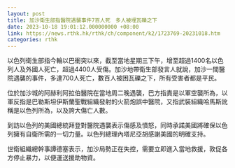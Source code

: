 ```yaml
---
layout: post
title: 加沙衛生部指醫院遇襲事件7百人死　多人被埋瓦礫之下
date: 2023-10-18 19:01:12.000000000 +08:00
link: https://news.rthk.hk/rthk/ch/component/k2/1723769-20231018.htm
categories: rthk
---
```


以色列衛生部指今輪以巴衝突以來，截至當地星期三下午，增至超過1400名以色列人及外國人死亡，超過4400人受傷。加沙地帶衛生部發言人就說，加沙一間醫院遇襲的事件，多達700人死亡，數百人被困瓦礫之下，所有受害者都是平民。

位於加沙城的阿赫利阿拉伯醫院在當地周二晚遇襲，巴方指責是以軍空襲所為，以軍反指是巴勒斯坦伊斯蘭聖戰組織發射的火箭炮誤中醫院，又指武裝組織哈馬斯訛稱是以色列所為，以及誇大傷亡人數。

到訪以色列的美國總統拜登對醫院遇襲表示傷感及憤怒，同時承諾美國將確保以色列擁有自衛所需的一切力量。以色列總理內塔尼亞胡感謝美國的明確支持。

世衛組織總幹事譚德塞表示，加沙局勢正在失控，需要立即進入當地救援，敦促各方停止暴力，以便運送援助物資。
